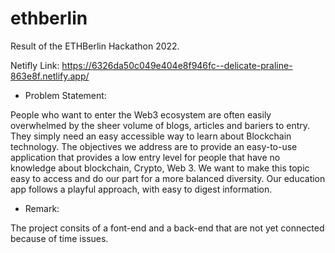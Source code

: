 # ethberlin
Result of the ETHBerlin Hackathon 2022.

Netifly Link: https://6326da50c049e404e8f946fc--delicate-praline-863e8f.netlify.app/ 

- Problem Statement: 

People who want to enter the Web3 ecosystem are often easily overwhelmed by the sheer volume of blogs, articles and bariers to entry. They simply need an easy accessible way to learn about Blockchain technology.
The objectives we address are to provide an easy-to-use application that provides a low entry level for people that have no knowledge about blockchain, Crypto, Web 3. We want to make this topic easy to access and do our part for a more balanced diversity. Our education app follows a playful approach, with easy to digest information.

- Remark:

The project consits of a font-end and a back-end that are not yet connected because of time issues.

